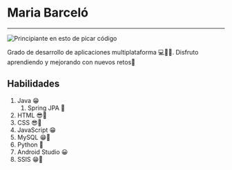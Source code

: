 # Maria Barceló 
***

![Principiante en esto de picar código](https://github.com/user-attachments/assets/7b440191-002d-4f11-a206-3bbeb897f3b1)

Grado de desarrollo de aplicaciones multiplataforma 💻📱🤓. Disfruto aprendiendo y mejorando con nuevos retos💪 


## Habilidades

1. Java 😁
   1. Spring JPA 🙂
3. HTML 😎🫶
4. CSS 😎🫶
5. JavaScript 😁
6. MySQL 😁🫶
7. Python 🙂
8. Android Studio 😀
9. SSIS 😁🫶


